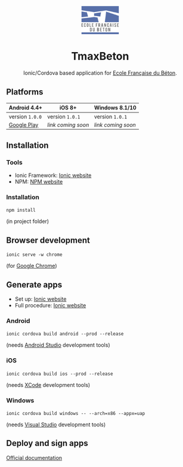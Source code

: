<div align="center">
<img src="https://github.com/ntltd/TmaxBeton/blob/master/src/assets/imgs/logos/logo_efb_h100.png" width="100" alt="EFB" />
<h1>TmaxBeton</h1>
Ionic/Cordova based application for <a href="https://www.efbeton.com/" taget="_blank">Ecole Française du Béton</a>.
</div>

## Platforms
| Android 4.4+ | iOS 8+ | Windows 8.1/10 |
| --- | --- | --- |
| version `1.0.0`  | version `1.0.1`  | version `1.0.1` |
| [Google Play](https://play.google.com/store/apps/details?id=efbeton.tmaxbeton.app)  | *link coming soon*  | *link coming soon* |

## Installation
### Tools
* Ionic Framework: [Ionic website](https://ionicframework.com/docs/intro/installation/)
* NPM: [NPM website](https://www.npmjs.com/)

### Installation
```
npm install
```
(in project folder)

## Browser development
```
ionic serve -w chrome
```
(for [Google Chrome](https://www.google.com/chrome/))

## Generate apps
* Set up: [Ionic website](https://ionicframework.com/docs/developer-resources/platform-setup/windows-setup.html)
* Full procedure: [Ionic website](https://ionicframework.com/docs/intro/deploying/)
### Android
```
ionic cordova build android --prod --release
```
(needs [Android Studio](https://developer.android.com/studio/index.html) development tools)

### iOS
```
ionic cordova build ios --prod --release
```
(needs [XCode](https://developer.apple.com/xcode/) development tools)

### Windows
```
ionic cordova build windows -- --arch=x86 --appx=uap
```
(needs [Visual Studio](https://www.visualstudio.com/fr/vs/) development tools)

## Deploy and sign apps
[Official documentation](https://ionicframework.com/docs/intro/deploying/)
